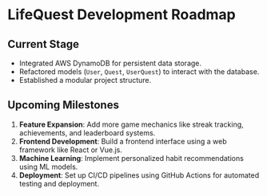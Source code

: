 # LifeQuest Development Roadmap

## Current Stage
- Integrated AWS DynamoDB for persistent data storage.
- Refactored models (`User`, `Quest`, `UserQuest`) to interact with the database.
- Established a modular project structure.

## Upcoming Milestones
1. **Feature Expansion**: Add more game mechanics like streak tracking, achievements, and leaderboard systems.
2. **Frontend Development**: Build a frontend interface using a web framework like React or Vue.js.
3. **Machine Learning**: Implement personalized habit recommendations using ML models.
4. **Deployment**: Set up CI/CD pipelines using GitHub Actions for automated testing and deployment.
